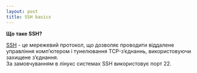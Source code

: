 ```yaml
---
layout: post
title: SSH basics
---
```


**Що таке SSH?**

[SSH](https://uk.wikipedia.org/wiki/SSH) - це мережевий протокол, що дозволяє проводити віддалене управління комп’ютером і тунелювання TCP-з’єднаннь, використовуючи захищене з’єднання.
<br>За замовчуванням в лінукс системах SSH використовує порт 22.
